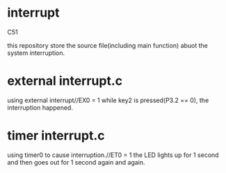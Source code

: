 # interrupt
C51

this repository store the source file(including main function) abuot the system interruption.

# external interrupt.c
using external interrupt//EX0 = 1
while key2 is pressed(P3.2 == 0), the interruption happened.

# timer interrupt.c
using timer0 to cause interruption.//ET0 = 1
the LED lights up for 1 second and then goes out for 1 second again and again.
